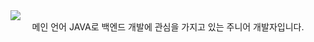 <!-- hearder -->
<img src="https://capsule-render.vercel.app/api?type=waving&color=auto&height=200&section=header&text=Welcome&fontSize=90&fontAlignY=30&desc='GEONHO'%20GitHub%20Profile&descAlignY=51&descAlign=59.5&align=center" />

<div align= "center" fontSize= "20px">메인 언어 JAVA로 백엔드 개발에 관심을 가지고 있는 주니어 개발자입니다.</div>
